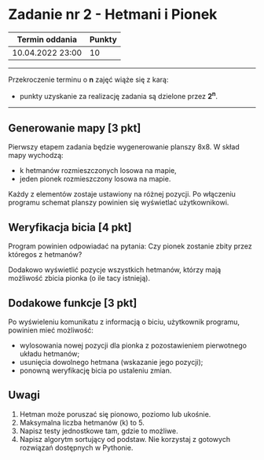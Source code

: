 # Zadanie nr 2 - Hetmani i Pionek

| Termin oddania | Punkty     |
|----------------|:-----------|
|    10.04.2022 23:00 |   10        |

--- 
Przekroczenie terminu o **n** zajęć wiąże się z karą:
- punkty uzyskanie za realizację zadania są dzielone przez **2<sup>n</sup>**.

--- 
## Generowanie mapy [3 pkt]
Pierwszy etapem zadania będzie wygenerowanie planszy 8x8. W skład mapy wychodzą:
- k hetmanów rozmieszczonych losowa na mapie,
- jeden pionek rozmieszczony losowa na mapie.

Każdy z elementów zostaje ustawiony na różnej pozycji.
Po włączeniu programu schemat planszy powinien się wyświetlać użytkownikowi.

## Weryfikacja bicia [4 pkt]
Program powinien odpowiadać na pytania: 
Czy pionek zostanie zbity przez któregos z hetmanów?

Dodakowo wyświetlić pozycje wszystkich hetmanów, którzy mają możliwość zbicia pionka (o ile tacy istnieją).

## Dodakowe funkcje [3 pkt]
Po wyświeleniu komunikatu z informacją o biciu, użytkownik programu, powinien mieć możliwość:
- wylosowania nowej pozycji dla pionka z pozostawieniem pierwotnego układu hetmanów;
- usunięcia dowolnego hetmana (wskazanie jego pozycji);
- ponowną weryfikację bicia po ustaleniu zmian.

## Uwagi
1. Hetman może poruszać się pionowo, poziomo lub ukośnie.
2. Maksymalna liczba hetmanów (k) to 5.
3. Napisz testy jednostkowe tam, gdzie to możliwe.
4. Napisz algorytm sortujący od podstaw. Nie korzystaj z gotowych rozwiązań dostępnych w Pythonie.


